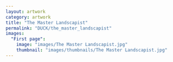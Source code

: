 ```yaml
---
layout: artwork
category: artwork
title: "The Master Landscapist"
permalink: "DUCK/the_master_landscapist"
images:
  "First page":
    image: "images/The Master Landscapist.jpg"
    thumbnail: "images/thumbnails/The Master Landscapist.jpg"
---
```

